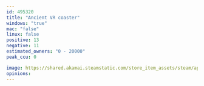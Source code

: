 ```yaml
---
id: 495320
title: "Ancient VR coaster"
windows: "true"
mac: "false"
linux: false
positive: 13
negative: 11
estimated_owners: "0 - 20000"
peak_ccu: 0

image: https://shared.akamai.steamstatic.com/store_item_assets/steam/apps/495320/header.jpg?t=1468872152
opinions:
---
```

